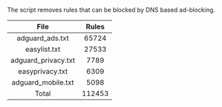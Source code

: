 The script removes rules that can be blocked by DNS based ad-blocking.


| File | Rules |
|:----:|:-----:|
| adguard_ads.txt | 65724 |
| easylist.txt | 27533 |
| adguard_privacy.txt | 7789 |
| easyprivacy.txt | 6309 |
| adguard_mobile.txt | 5098 |
| Total | 112453 |
